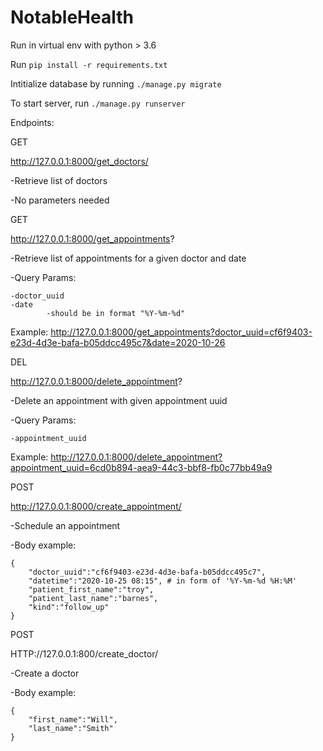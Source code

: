 # NotableHealth
 
Run in virtual env with python > 3.6

Run `pip install -r requirements.txt`


Intitialize database by running `./manage.py migrate`


To start server, run `./manage.py runserver`

Endpoints:

GET

http://127.0.0.1:8000/get_doctors/

-Retrieve list of doctors

-No parameters needed

GET

http://127.0.0.1:8000/get_appointments?

-Retrieve list of appointments for a given doctor and date

-Query Params:

	-doctor_uuid
	-date
        	-should be in format "%Y-%m-%d"

Example: http://127.0.0.1:8000/get_appointments?doctor_uuid=cf6f9403-e23d-4d3e-bafa-b05ddcc495c7&date=2020-10-26

DEL

http://127.0.0.1:8000/delete_appointment?

-Delete an appointment with given appointment uuid

-Query Params:

	-appointment_uuid

Example:
http://127.0.0.1:8000/delete_appointment?appointment_uuid=6cd0b894-aea9-44c3-bbf8-fb0c77bb49a9

POST

http://127.0.0.1:8000/create_appointment/

-Schedule an appointment

-Body example:
```
{
	"doctor_uuid":"cf6f9403-e23d-4d3e-bafa-b05ddcc495c7",
	"datetime":"2020-10-25 08:15", # in form of '%Y-%m-%d %H:%M'
	"patient_first_name":"troy",
	"patient_last_name":"barnes",
	"kind":"follow_up"
}
```

POST 

HTTP://127.0.0.1:800/create_doctor/

-Create a doctor

-Body example:

```
{
    "first_name":"Will",
    "last_name":"Smith"
}
